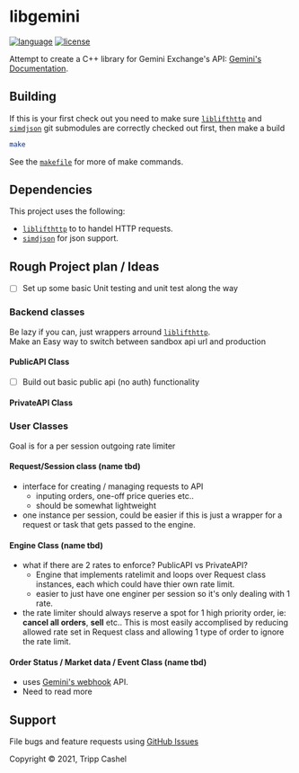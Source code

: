# libgemini

[![language][badge.language]][language]
[![license][badge.license]][license]

Attempt to create a C++ library for Gemini Exchange's API: [Gemini's Documentation](https://docs.gemini.com/rest-api/).

## Building

If this is your first check out you need to make sure [`liblifthttp`][liblifthttp] and [`simdjson`][simdjson] git submodules are correctly checked out first, then make a build

```bash
make
```

See the [`makefile`](/makefile) for more of make commands.

## Dependencies

This project uses the following:
- [`liblifthttp`][liblifthttp] to to handel HTTP requests.
- [`simdjson`][simdjson] for json support.

## Rough Project plan / Ideas

- [ ] Set up some basic Unit testing and unit test along the way

### Backend classes

Be lazy if you can, just wrappers arround [`liblifthttp`][liblifthttp].  
Make an Easy way to switch between sandbox api url and production

#### PublicAPI Class

  - [ ] Build out basic public api (no auth) functionality

#### PrivateAPI Class

### User Classes

Goal is for a per session outgoing rate limiter

#### Request/Session class (name tbd)

- interface for creating / managing requests to API
  - inputing orders, one-off price queries etc..
  - should be somewhat lightweight
- one instance per session, could be easier if this is just a wrapper for a request or task that gets passed to the engine.

#### Engine Class (name tbd)

- what if there are 2 rates to enforce? PublicAPI vs PrivateAPI? 
  - Engine that implements ratelimit and loops over Request class instances, each which could have thier own rate limit.
  - easier to just have one enginer per session so it's only dealing with 1 rate.
- the rate limiter should always reserve a spot for 1 high priority order, ie: **cancel all orders**, **sell** etc.. This is most easily accomplised by reducing allowed rate set in Request class and allowing 1 type of order to ignore the rate limit.

#### Order Status / Market data / Event Class (name tbd)
- uses [Gemini's webhook](https://docs.gemini.com/websocket-api/#two-factor-authentication) API. 
- Need to read more

## Support

File bugs and feature requests using [GitHub Issues](https://github.com/tcashel/libgemini/issues)

Copyright © 2021, Tripp Cashel

[badge.language]: https://img.shields.io/badge/language-C%2B%2B17-yellow.svg
[badge.license]: https://img.shields.io/badge/license-Apache--2.0-blue

[language]: https://en.wikipedia.org/wiki/C%2B%2B17
[license]: https://en.wikipedia.org/wiki/Apache_License
[liblifthttp]: https://github.com/jbaldwin/liblifthttp
[simdjson]: https://github.com/simdjson/simdjson